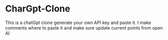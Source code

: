 # CharGpt-Clone
This is a chatGpt clone generate your own API key and paste it. I make comments where to paste it and make sure update current points from open AI
